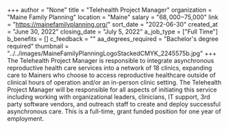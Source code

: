 +++
author = "None"
title = "Telehealth Project Manager"
organization = "Maine Family Planning"
location = "Maine"
salary = "$68,000-$75,000"
link = "https://mainefamilyplanning.org/"
sort_date = "2022-06-30"
created_at = "June 30, 2022"
closing_date = "July 5, 2022"
a_job_type = ["Full Time"]
b_benefits = []
c_feedback = ""
aa_degrees_required = "Bachelor's degree required"
thumbnail = "../../images/MaineFamilyPlanningLogoStackedCMYK_2245575b.jpg"
+++
The Telehealth Project Manager is responsible to integrate asynchronous reproductive health care services into a network of 18 clinics, expanding care to Mainers who choose to access reproductive healthcare outside of clinical hours of operation and/or an in-person clinic setting.  The Telehealth Project Manager will be responsible for all aspects of initiating this service including working with organizational leaders, clinicians, IT support, 3rd party software vendors, and outreach staff to create and deploy successful asynchronous care.  This is a full-time, grant funded position for one year of employment.  